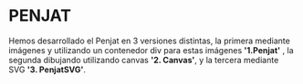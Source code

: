 # PENJAT

Hemos desarrollado el Penjat en 3 versiones distintas, la primera mediante imágenes y utilizando un contenedor div para estas imágenes **'1.Penjat'** , la segunda dibujando utilizando canvas **'2. Canvas'**, y la tercera mediante SVG **'3. PenjatSVG'**.
